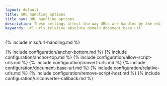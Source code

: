 ```yaml
---
layout: default
title: URL handling options
title_nav: URL handling options
description: These settings affect the way URLs are handled by the editor.
keywords: url urls relative absolute domain document_base_url
---
```


{% include misc/url-handling.md %}

{% include configuration/anchor-bottom.md %}
{% include configuration/anchor-top.md %}
{% include configuration/allow-script-urls.md %}
{% include configuration/convert-urls.md %}
{% include configuration/document-base-url.md %}
{% include configuration/relative-urls.md %}
{% include configuration/remove-script-host.md %}
{% include configuration/urlconverter-callback.md %}
